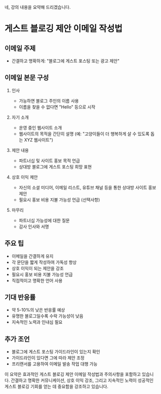 네, 강의 내용을 요약해 드리겠습니다.

# 게스트 블로깅 제안 이메일 작성법

## 이메일 주제

- 간결하고 명확하게: "블로그에 게스트 포스팅 또는 광고 제안"

## 이메일 본문 구성

1. 인사

   - 가능하면 블로그 주인의 이름 사용
   - 이름을 찾을 수 없다면 "Hello" 등으로 시작

2. 자기 소개

   - 운영 중인 웹사이트 소개
   - 웹사이트의 목적을 간단히 설명 (예: "고양이들이 더 행복하게 살 수 있도록 돕는 XYZ 웹사이트")

3. 제안 내용

   - 파트너십 및 사이트 홍보 목적 언급
   - 상대방 블로그에 게스트 포스팅 희망 표현

4. 상호 이익 제안

   - 자신의 소셜 미디어, 이메일 리스트, 유튜브 채널 등을 통한 상대방 사이트 홍보 제안
   - 필요시 홍보 비용 지불 가능성 언급 (선택사항)

5. 마무리
   - 파트너십 가능성에 대한 질문
   - 감사 인사와 서명

## 주요 팁

- 이메일을 간결하게 유지
- 각 문단을 짧게 작성하여 가독성 향상
- 상호 이익이 되는 제안을 강조
- 필요시 홍보 비용 지불 가능성 언급
- 직접적이고 명확한 언어 사용

## 기대 반응률

- 약 5-10%의 낮은 반응률 예상
- 유명한 블로그일수록 수락 가능성이 낮음
- 지속적인 노력과 인내심 필요

## 추가 조언

- 블로그에 게스트 포스팅 가이드라인이 있는지 확인
- 가이드라인이 있다면 그에 따라 제안 조정
- 프리랜서를 고용하여 이메일 발송 작업 대행 가능

이 요약은 효과적인 게스트 블로깅 제안 이메일 작성법과 주의사항을 포함하고 있습니다. 간결하고 명확한 커뮤니케이션, 상호 이익 강조, 그리고 지속적인 노력이 성공적인 게스트 블로깅 기회를 얻는 데 중요함을 강조하고 있습니다.

